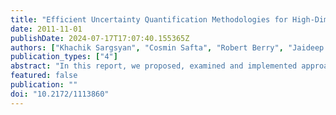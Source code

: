 ```yaml
---
title: "Efficient Uncertainty Quantification Methodologies for High-Dimensional Climate Land Models"
date: 2011-11-01
publishDate: 2024-07-17T17:07:40.155365Z
authors: ["Khachik Sargsyan", "Cosmin Safta", "Robert Berry", "Jaideep Ray", "Bert Debusschere", "Habib N. Najm"]
publication_types: ["4"]
abstract: "In this report, we proposed, examined and implemented approaches for performing efficient uncertainty quantification (UQ) in climate land models. Specifically, we applied Bayesian compressive sensing framework to a polynomial chaos spectral expansions, enhanced it with an iterative algorithm of basis reduction, and investigated the results on test models as well as on the community land model (CLM). Furthermore, we discussed construction of efficient quadrature rules for forward propagation of uncertainties from high-dimensional, constrained input space to output quantities of interest. The work lays grounds for efficient forward UQ for high-dimensional, strongly non-linear and computationally costly climate models. Moreover, to investigate parameter inference approaches, we have applied two variants of the Markov chain Monte Carlo (MCMC) method to a soil moisture dynamics submodel of the CLM. The evaluation of these algorithms gave us a good foundation for further building out the Bayesian calibration framework towards the goal of robust component-wise calibration."
featured: false
publication: ""
doi: "10.2172/1113860"
---
```



